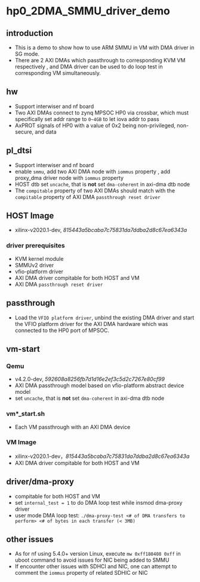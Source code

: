 # hp0_2DMA_SMMU_driver_demo

## introduction
* This is a demo to show how to use ARM SMMU in VM with DMA driver in SG mode. 
* There are 2 AXI DMAs which passthrough to corresponding KVM VM respectively , and DMA driver can be used to do loop test in corresponding VM simultaneously.

## hw
* Support interwiser and nf board
* Two AXI DMAs connect to zynq MPSOC HP0 via crossbar, which must specifically set addr range to `0~4GB` to let iova addr to pass
* AxPROT signals of HP0 with a value of 0x2 being non-privileged, non-secure, and data

## pl_dtsi
* Support interwiser and nf board
* enable `smmu`, add two AXI DMA node with `iommus` property , add proxy_dma driver node with `iommus` property
* HOST dtb set `uncache`, that is **not** set `dma-coherent` in axi-dma dtb node
* The `compitable` property of two AXI DMAs should match with the `compitable` property of AXI DMA `passthrough reset driver`

## HOST Image
* xilinx-v2020.1-dev, *815443a5bcaba7c75831da7ddba2d8c67ea6343a*
### driver prerequisites
* KVM kernel module
* SMMUv2 driver
* vfio-platform driver
* AXI DMA driver compitable for both HOST and VM
* AXI DMA `passthrough reset driver`

## passthrough
* Load the `VFIO platform driver`, unbind the existing DMA driver and start the VFIO platform driver for the AXI DMA hardware which was connected to the HP0 port of MPSOC.

## vm-start
### Qemu
* v4.2.0-dev, *592608a8256fb7d1d16e2ef3c5d2c7267e80cf99*
* AXI DMA passthrough model based on vfio-platform abstract device model
* set `uncache`, that is **not** set `dma-coherent` in axi-dma dtb node
### vm*_start.sh
* Each VM passthrough with an AXI DMA device
### VM Image
* xilinx-v2020.1-dev，*815443a5bcaba7c75831da7ddba2d8c67ea6343a*
* AXI DMA driver compitable for both HOST and VM

## driver/dma-proxy
* compitable for both HOST and VM
* set `internal_test = 1` to do DMA loop test while insmod dma-proxy driver
* user mode DMA loop test: `./dma-proxy-test <# of DMA transfers to perform> <# of bytes in each transfer (< 3MB)`

## other issues
* As for nf using 5.4.0+ version Linux, execute `mw 0xff180408 0xff` in uboot command to avoid issues for NIC being added to SMMU
* If encounter other issues with SDHCI and NIC, one can attempt to comment the `iommus` property of related SDHIC or NIC
